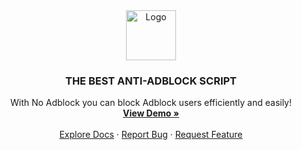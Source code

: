 <div align="center">
  <a href="https://github.m-y-v.com/no-adblock">
    <img src="https://github.m-y-v.com/no-adblock/img/logos/logo.png" alt="Logo" width="auto" height="80">
  </a>

  <h3 align="center">THE BEST ANTI-ADBLOCK SCRIPT</h3>

  <p align="center">
    With No Adblock you can block Adblock users efficiently and easily!
    <br />
    <a href="https://github.m-y-v.com/no-adblock/"><strong>View Demo »</strong></a>
    <br />
    <br />
    <a href="https://github.m-y-v.com/no-adblock/documentation.php">Explore Docs</a>
    ·
    <a href="https://github.com/My-V/no-adblock/issues">Report Bug</a>
    ·
    <a href="https://github.com/My-V/no-adblock/issues">Request Feature</a>
  </p>
</div>
